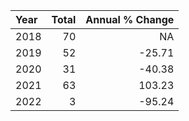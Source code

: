 |Year | Total| Annual % Change|
|:----|-----:|---------------:|
|2018 |    70|              NA|
|2019 |    52|          -25.71|
|2020 |    31|          -40.38|
|2021 |    63|          103.23|
|2022 |     3|          -95.24|
